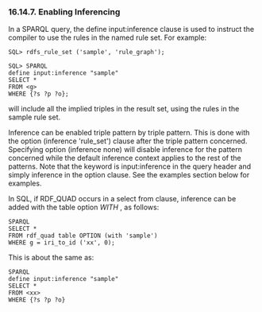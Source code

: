 <div id="rdfsparqlruleenableinfr" class="section">

<div class="titlepage">

<div>

<div>

### 16.14.7. Enabling Inferencing

</div>

</div>

</div>

In a SPARQL query, the define input:inference clause is used to instruct
the compiler to use the rules in the named rule set. For example:

``` programlisting
SQL> rdfs_rule_set ('sample', 'rule_graph');

SQL> SPARQL
define input:inference "sample"
SELECT *
FROM <g>
WHERE {?s ?p ?o};
```

will include all the implied triples in the result set, using the rules
in the sample rule set.

Inference can be enabled triple pattern by triple pattern. This is done
with the option (inference 'rule_set') clause after the triple pattern
concerned. Specifying option (inference none) will disable inference for
the pattern concerned while the default inference context applies to the
rest of the patterns. Note that the keyword is input:inference in the
query header and simply inference in the option clause. See the examples
section below for examples.

In SQL, if RDF_QUAD occurs in a select from clause, inference can be
added with the table option <span class="emphasis">*WITH*</span> , as
follows:

``` programlisting
SPARQL
SELECT *
FROM rdf_quad table OPTION (with 'sample')
WHERE g = iri_to_id ('xx', 0);
```

This is about the same as:

``` programlisting
SPARQL
define input:inference "sample"
SELECT *
FROM <xx>
WHERE {?s ?p ?o}
```

</div>
